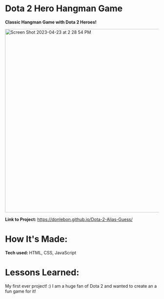 # Dota 2 Hero Hangman Game

<b> Classic Hangman Game with Dota 2 Heroes! </b>

<img width="600" alt="Screen Shot 2023-04-23 at 2 28 54 PM" src="https://user-images.githubusercontent.com/48774962/233867921-ce7a7b78-ba3c-4437-b32e-34244172f5b2.png">

<b>Link to Project: </b> https://donlebon.github.io/Dota-2-Alias-Guess/

# How It's Made: 

<b>Tech used: </b> HTML, CSS, JavaScript

# Lessons Learned:

My first ever project! :)
I am a huge fan of Dota 2 and wanted to create an a fun game for it!
